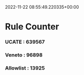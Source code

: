 2022-11-22 08:55:49.220335+00:00
# Rule Counter 
 ### UCATE : 639567

 ### Veneto : 96898

 ### Allowlist : 13925